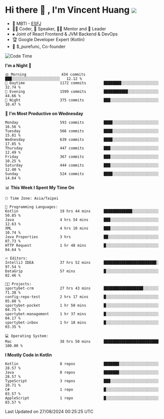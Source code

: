 # Hi there 👋 , I'm Vincent Huang ![](https://komarev.com/ghpvc/?username=Jian-Min-Huang)
- 👀 MBTI - [ESFJ](https://www.16personalities.com/esfj-personality)
- 👨‍💻 Coder, 🎤 Speaker, 👨‍🏫 Mentor and 🚀 Leader
- ♠️ Joint of React Frontend & JVM Backend & DevOps
- 🏆 Google Developer Expert (Kotlin)
- 💼 $_purefunc, Co-founder

<!--START_SECTION:waka-->
![Code Time](http://img.shields.io/badge/Code%20Time-4%2C321%20hrs%2018%20mins-blue)

**I'm a Night 🦉** 

```text
🌞 Morning                434 commits         ███░░░░░░░░░░░░░░░░░░░░░░   12.12 % 
🌆 Daytime                1172 commits        ████████░░░░░░░░░░░░░░░░░   32.74 % 
🌃 Evening                1599 commits        ███████████░░░░░░░░░░░░░░   44.66 % 
🌙 Night                  375 commits         ███░░░░░░░░░░░░░░░░░░░░░░   10.47 % 
```
📅 **I'm Most Productive on Wednesday** 

```text
Monday                   593 commits         ████░░░░░░░░░░░░░░░░░░░░░   16.56 % 
Tuesday                  566 commits         ████░░░░░░░░░░░░░░░░░░░░░   15.81 % 
Wednesday                639 commits         ████░░░░░░░░░░░░░░░░░░░░░   17.85 % 
Thursday                 447 commits         ███░░░░░░░░░░░░░░░░░░░░░░   12.49 % 
Friday                   367 commits         ███░░░░░░░░░░░░░░░░░░░░░░   10.25 % 
Saturday                 444 commits         ███░░░░░░░░░░░░░░░░░░░░░░   12.40 % 
Sunday                   524 commits         ████░░░░░░░░░░░░░░░░░░░░░   14.64 % 
```


📊 **This Week I Spent My Time On** 

```text
🕑︎ Time Zone: Asia/Taipei

💬 Programming Languages: 
Kotlin                   19 hrs 44 mins      █████████████░░░░░░░░░░░░   50.85 % 
Java                     4 hrs 54 mins       ███░░░░░░░░░░░░░░░░░░░░░░   12.63 % 
XML                      4 hrs 10 mins       ███░░░░░░░░░░░░░░░░░░░░░░   10.74 % 
Java Properties          3 hrs               ██░░░░░░░░░░░░░░░░░░░░░░░   07.73 % 
HTTP Request             1 hr 48 mins        █░░░░░░░░░░░░░░░░░░░░░░░░   04.64 % 

🔥 Editors: 
IntelliJ IDEA            37 hrs 52 mins      ████████████████████████░   97.54 % 
DataGrip                 57 mins             █░░░░░░░░░░░░░░░░░░░░░░░░   02.46 % 

🐱‍💻 Projects: 
sportybet-crm            27 hrs 43 mins      ██████████████████░░░░░░░   71.38 % 
config-repo-test         2 hrs 17 mins       █░░░░░░░░░░░░░░░░░░░░░░░░   05.88 % 
sportybet-pocket         1 hr 50 mins        █░░░░░░░░░░░░░░░░░░░░░░░░   04.75 % 
sportybet-management     1 hr 37 mins        █░░░░░░░░░░░░░░░░░░░░░░░░   04.17 % 
sportybet-inbox          1 hr 18 mins        █░░░░░░░░░░░░░░░░░░░░░░░░   03.35 % 

💻 Operating System: 
Mac                      38 hrs 50 mins      █████████████████████████   100.00 % 
```

**I Mostly Code in Kotlin** 

```text
Kotlin                   8 repos             ███████░░░░░░░░░░░░░░░░░░   28.57 % 
Java                     8 repos             ███████░░░░░░░░░░░░░░░░░░   28.57 % 
TypeScript               3 repos             ███░░░░░░░░░░░░░░░░░░░░░░   10.71 % 
C#                       1 repo              █░░░░░░░░░░░░░░░░░░░░░░░░   03.57 % 
AppleScript              1 repo              █░░░░░░░░░░░░░░░░░░░░░░░░   03.57 % 
```




 Last Updated on 27/08/2024 00:25:25 UTC
<!--END_SECTION:waka-->
